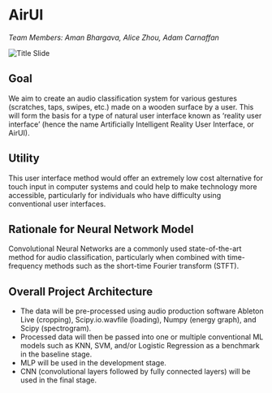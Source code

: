 # AirUI

*Team Members: Aman Bhargava, Alice Zhou, Adam Carnaffan*

![Title Slide](https://i.imgur.com/vRL3Nop.png)

## Goal 

We aim to create an audio classification system for various gestures (scratches, taps, swipes, etc.) made on a wooden surface by a user. This will form the basis for a type of natural user interface known as ‘reality user interface’ (hence the name Artificially Intelligent Reality User Interface, or AirUI).

## Utility

This user interface method would offer an extremely low cost alternative for touch input in computer systems and could help to make technology more accessible, particularly for individuals who have difficulty using conventional user interfaces. 

## Rationale for Neural Network Model

Convolutional Neural Networks are a commonly used state-of-the-art method for audio classification, particularly when combined with time-frequency methods such as the short-time Fourier transform (STFT). 

## Overall Project Architecture

- The data will be pre-processed using audio production software Ableton Live (cropping), Scipy.io.wavfile (loading), Numpy (energy graph), and Scipy (spectrogram).
- Processed data will then be passed into one or multiple conventional ML models such as KNN, SVM, and/or Logistic Regression as a benchmark in the baseline stage. 
- MLP will be used in the development stage. 
- CNN (convolutional layers followed by fully connected layers) will be used in the final stage.

